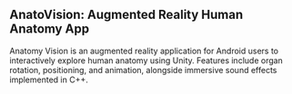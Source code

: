 ## AnatoVision: Augmented Reality Human Anatomy App

Anatomy Vision is an augmented reality application for Android users to interactively explore human anatomy using Unity. Features include organ rotation, positioning, and animation, alongside immersive sound effects implemented in C++.

